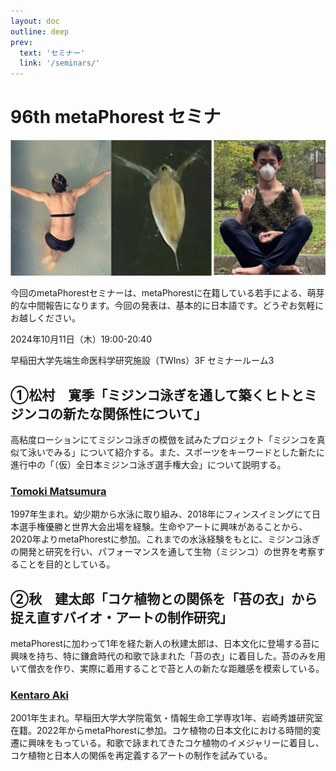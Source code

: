 ```yaml
---
layout: doc
outline: deep
prev:
  text: 'セミナー'
  link: '/seminars/'
---
```


# 96th metaPhorest セミナ

![](/public/seminars/096/096.jpg)

今回のmetaPhorestセミナーは、metaPhorestに在籍している若手による、萌芽的な中間報告になります。今回の発表は、基本的に日本語です。どうぞお気軽にお越しください。

2024年10月11日（木）19:00-20:40

早稲田大学先端生命医科学研究施設（TWIns）3F セミナールーム3

## ①松村　寛季「ミジンコ泳ぎを通して築くヒトとミジンコの新たな関係性について」
高粘度ローションにてミジンコ泳ぎの模倣を試みたプロジェクト「ミジンコを真似て泳いでみる」について紹介する。また、スポーツをキーワードとした新たに進行中の「（仮）全日本ミジンコ泳ぎ選手権大会」について説明する。

### [Tomoki Matsumura](/members/tomoki-matsumura/)
1997年生まれ。幼少期から水泳に取り組み、2018年にフィンスイミングにて日本選手権優勝と世界大会出場を経験。生命やアートに興味があることから、2020年よりmetaPhorestに参加。これまでの水泳経験をもとに、ミジンコ泳ぎの開発と研究を行い、パフォーマンスを通して生物（ミジンコ）の世界を考察することを目的としている。

## ②秋　建太郎「コケ植物との関係を「苔の衣」から捉え直すバイオ・アートの制作研究」
metaPhorestに加わって1年を経た新人の秋建太郎は、日本文化に登場する苔に興味を持ち、特に鎌倉時代の和歌で詠まれた「苔の衣」に着目した。苔のみを用いて僧衣を作り、実際に着用することで苔と人の新たな距離感を模索している。

### [Kentaro Aki](/members/kentaro-aki/)
2001年生まれ。早稲田大学大学院電気・情報生命工学専攻1年、岩崎秀雄研究室在籍。2022年からmetaPhorestに参加。コケ植物の日本文化における時間的変遷に興味をもっている。和歌で詠まれてきたコケ植物のイメジャリーに着目し、コケ植物と日本人の関係を再定義するアートの制作を試みている。

